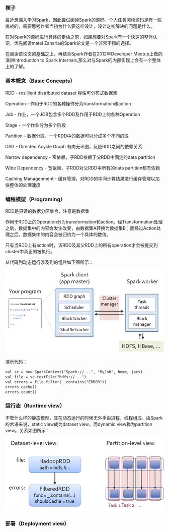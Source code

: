 ### 楔子

最近想深入学习Spark，因此尝试阅读Spark的源码。个人任务阅读源码是有一些挑战的，需要思考作者当初为什么要这样设计，设计之初解决的问题是什么。

在对Spark的源码进行具体的走读之前，如果想要对Spark有一个快速的整体认识，优先阅读matei Zaharia的Spark论文是一个非常不错的选择。

在阅读该论文的基础之上，再结合Spark作者在2012年Developer Meetup上做的演讲Introduction to Spark Internals,那么对与Spark的内部实现上会有一个整体上的了解。

### 基本概念（Basic Concepts）

RDD - resillient distributed dataset 弹性可分布式数据集

Operation - 作用于RDD的各种操作分为transformation和action

Job - 作业，一个JOB包含多个RDD及作用于RDD上的各种Operation

Stage - 一个作业分为多个阶段

Partition - 数据分区，一个RDD中的数据可以分成多个不同的区

DAG - Directed Acycle Graph 有向无环图，反应RDD之间的依赖关系

Narrow dependency - 窄依赖，子RDD依赖于父RDD中固定的data partition

Wide Dependency - 宽依赖，子RDD对父RDD中所有的data partition都有依赖

Caching Managenment - 缓存管理，对RDD的中间计算结果进行缓存管理以加快整体的处理速度

### 编程模型（Programing）

RDD是只读的数据分区集合，注意是数据集

作用于RDD上的Operation分为transformation和action。经Transformation处理之后，数据集中的内容会发生改变，由数据集A转换为数据集B；而经过Action处理之后，数据集中的内容会被归约为一个具体的数值。

只有当RDD上有action时，该RDD及其父RDD上的所有operation才会被提交到cluster中真正的被执行。

从代码到动态运行涉及到的组件如下图所示：

![](/assets/import.png)

演示代码：

```
val sc = new SparkContext("Spark://...", "MyJob", home, jars)
val file = sc.textFile("hdfs://...")
val errors = file.filter(_.contains("ERROR"))
errors.cache()
errors.count()
```

### 运行态（Runtime view）

不管什么样的静态模型，其在动态运行的时候无外乎由进程，线程组成。由Spark的术语来说，static view成为dataset view，而dynamic view称为partition view。关系如图所示：

![](/assets/import1.png)



### 部署（Deployment view）

















































